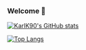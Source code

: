 ### Welcome 👋

[![KarlK90's GitHub stats](https://github-readme-stats.vercel.app/api?username=karlk90)](https://github.com/anuraghazra/github-readme-stats)

[![Top Langs](https://github-readme-stats.vercel.app/api/top-langs/?username=karlk90)](https://github.com/anuraghazra/github-readme-stats)

<!--
**KarlK90/karlk90** is a ✨ _special_ ✨ repository because its `README.md` (this file) appears on your GitHub profile.

Here are some ideas to get you started:

- 🔭 I’m currently working on ...
- 🌱 I’m currently learning ...
- 👯 I’m looking to collaborate on ...
- 🤔 I’m looking for help with ...
- 💬 Ask me about ...
- 📫 How to reach me: ...
- 😄 Pronouns: ...
- ⚡ Fun fact: ...
-->
